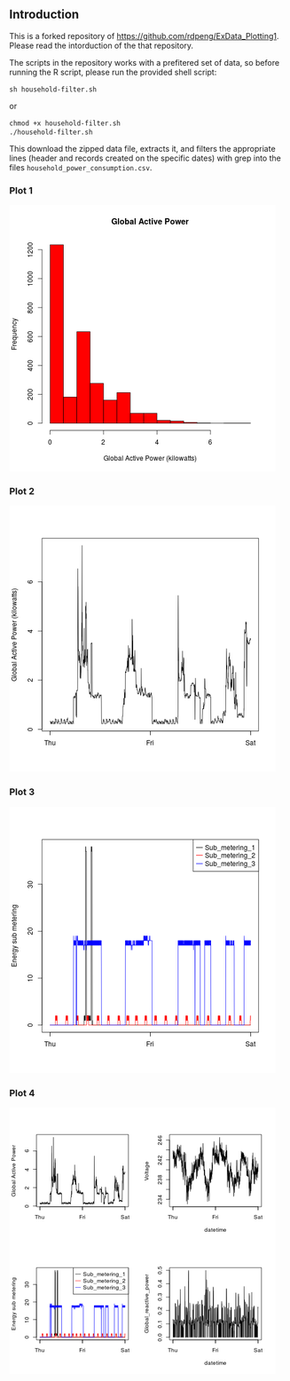 ## Introduction

This is a forked repository of https://github.com/rdpeng/ExData_Plotting1. Please read the intorduction of the that repository.

The scripts in the repository works with a prefitered set of data, so before running the R script, please run the provided shell script:

    sh household-filter.sh

or

    chmod +x household-filter.sh
    ./household-filter.sh

This download the zipped data file, extracts it, and filters the appropriate lines (header and records created on the specific dates) with grep into the files `household_power_consumption.csv`.

### Plot 1


![plot of chunk unnamed-chunk-2](plot1.png) 


### Plot 2

![plot of chunk unnamed-chunk-3](plot2.png) 


### Plot 3

![plot of chunk unnamed-chunk-4](plot3.png) 


### Plot 4

![plot of chunk unnamed-chunk-5](plot4.png) 

